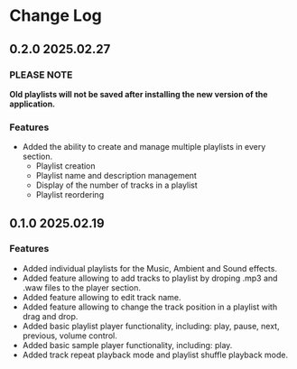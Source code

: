 # Change Log

## 0.2.0 2025.02.27

### PLEASE NOTE

**Old playlists will not be saved after installing the new version of the application.**  

### Features

- Added the ability to create and manage multiple playlists in every section.
  - Playlist creation  
  - Playlist name and description management  
  - Display of the number of tracks in a playlist  
  - Playlist reordering  

## 0.1.0 2025.02.19

### Features

- Added individual playlists for the Music, Ambient and Sound effects.
- Added feature allowing to add tracks to playlist by droping .mp3 and .waw files to the player section.
- Added feature allowing to edit track name.
- Added feature allowing to change the track position in a playlist with drag and drop.
- Added basic playlist player functionality, including: play, pause, next, previous, volume control.
- Added basic sample player functionality, including: play.
- Added track repeat playback mode and playlist shuffle playback mode.